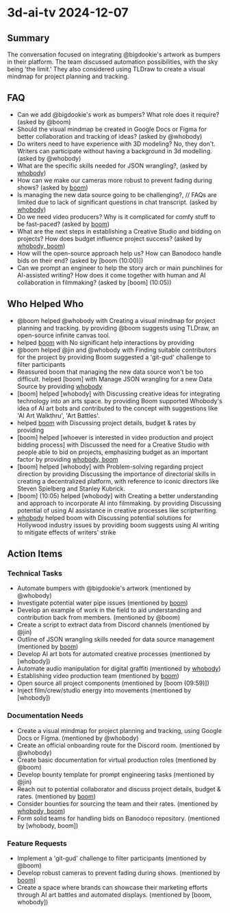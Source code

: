 # 3d-ai-tv 2024-12-07

## Summary

The conversation focused on integrating @bigdookie's artwork as bumpers in their platform. The team discussed automation possibilities, with the sky being 'the limit.' They also considered using TLDraw to create a visual mindmap for project planning and tracking.

## FAQ

- Can we add @bigdookie's work as bumpers? What role does it require? (asked by @boom)
- Should the visual mindmap be created in Google Docs or Figma for better collaboration and tracking of ideas? (asked by @whobody)
- Do writers need to have experience with 3D modeling? No, they don't. Writers can participate without having a background in 3d modelling. (asked by @whobody)
- What are the specific skills needed for JSON wrangling?, (asked by [whobody](09:46))
- How can we make our cameras more robust to prevent fading during shows? (asked by [boom](09:47))
- Is managing the new data source going to be challenging?, // FAQs are limited due to lack of significant questions in chat transcript. (asked by [whobody](09:47))
- Do we need video producers? Why is it complicated for comfy stuff to be fast-paced? (asked by [boom](09:56))
- What are the next steps in establishing a Creative Studio and bidding on projects? How does budget influence project success? (asked by [whobody, boom](10:27))
- How will the open-source approach help us? How can Banodoco handle bids on their end? (asked by [boom (10:00)])
- Can we prompt an engineer to help the story arch or main punchlines for AI-assisted writing? How does it come together with human and AI collaboration in filmmaking? (asked by [boom] (10:05))

## Who Helped Who

- @boom helped @whobody with Creating a visual mindmap for project planning and tracking. by providing @boom suggests using TLDraw, an open-source infinite canvas tool.
- helped [boom](08:26) with No significant help interactions by providing
- @boom helped @jin and @whobody with Finding suitable contributors for the project by providing Boom suggested a 'git-gud' challenge to filter participants
- Reassured boom that managing the new data source won't be too difficult. helped [boom] with Manage JSON wrangling for a new Data Source by providing [whobody](09:47)
- [boom] helped [whobody] with Discussing creative ideas for integrating technology into an arts space. by providing Boom supported Whobody's idea of AI art bots and contributed to the concept with suggestions like 'AI Art Walkthru', 'Art Battles'.
- helped [boom](09:56) with Discussing project details, budget & rates by providing
- [boom] helped [whoever is interested in video production and project bidding process] with Discussed the need for a Creative Studio with people able to bid on projects, emphasizing budget as an important factor by providing [whobody, boom](10:27)
- [boom] helped [whobody] with Problem-solving regarding project direction by providing Discussing the importance of directorial skills in creating a decentralized platform, with reference to iconic directors like Steven Spielberg and Stanley Kubrick.
- [boom] (10:05) helped [whobody] with Creating a better understanding and approach to incorporate AI into filmmaking. by providing Discussing potential of using AI assistance in creative processes like scriptwriting.
- [whobody](10:07) helped boom with Discussing potential solutions for Hollywood industry issues by providing boom suggests using AI writing to mitigate effects of writers' strike

## Action Items

### Technical Tasks

- Automate bumpers with @bigdookie's artwork (mentioned by @whobody)
- Investigate potential water pipe issues (mentioned by [boom](08:26))
- Develop an example of work in the field to aid understanding and contribution back from members. (mentioned by @boom)
- Create a script to extract data from Discord channels (mentioned by @jin)
- Outline of JSON wrangling skills needed for data source management (mentioned by [boom](09:46))
- Develop AI art bots for automated creative processes (mentioned by [whobody])
- Automate audio manipulation for digital graffiti (mentioned by [whobody](09:51))
- Establishing video production team (mentioned by [boom](09:56))
- Open source all project components (mentioned by [boom (09:59)])
- Inject film/crew/studio energy into movements (mentioned by [whobody])

### Documentation Needs

- Create a visual mindmap for project planning and tracking, using Google Docs or Figma. (mentioned by @whobody)
- Create an official onboarding route for the Discord room. (mentioned by @whobody)
- Create basic documentation for virtual production roles (mentioned by @boom)
- Develop bounty template for prompt engineering tasks (mentioned by @jin)
- Reach out to potential collaborator and discuss project details, budget & rates. (mentioned by [boom](09:56))
- Consider bounties for sourcing the team and their rates. (mentioned by [whobody, boom](10:27))
- Form solid teams for handling bids on Banodoco repository. (mentioned by [whobody, boom])

### Feature Requests

- Implement a 'git-gud' challenge to filter participants (mentioned by @boom)
- Develop robust cameras to prevent fading during shows. (mentioned by [boom](09:47))
- Create a space where brands can showcase their marketing efforts through AI art battles and automated displays. (mentioned by [boom, whobody])
